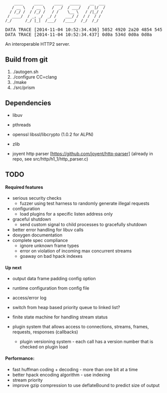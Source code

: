         ____     ____     ____   _____    __  ___
       / __ \   / __ \   /  _/  / ___/   /  |/  /
      / /_/ /  / /_/ /   / /    \__ \   / /|_/ /
     / ____/  / _, _/  _/ /    ___/ /  / /  / /
    /_/      /_/ |_|  /___/   /____/  /_/  /_/



<pre>
DATA TRACE [2014-11-04 10:52:34.436] 5052 4920 2a20 4854 5450 2f32 2e30 0d0a   <b>PRI</b> * HTTP/2.0..
DATA TRACE [2014-11-04 10:52:34.437] 0d0a 534d 0d0a 0d0a                       ..<b>SM</b>....
</pre>


An interoperable HTTP2 server.

## Build from git

1. ./autogen.sh
1. ./configure CC=clang
1. ./make
1. ./src/prism


## Dependencies

* libuv
* pthreads
* openssl libssl/libcrypto (1.0.2 for ALPN)
* zlib

* joyent http parser [https://github.com/joyent/http-parser] (already in repo, see src/http/h1_1/http_parser.c)

## TODO

#### Required features

* serious security checks
  * fuzzer using test harness to randomly generate illegal requests
* configuration
  * load plugins for a specific listen address only
* graceful shutdown
  * send custom signal to child processes to gracefully shutdown
* better error handling for libuv calls
* doxygen documentation
* complete spec compliance
  * ignore unknown frame types
  * error on violation of incoming max concurrent streams
  * goaway on bad hpack indexes

#### Up next

* output data frame padding config option
* runtime configuration from config file
* access/error log
* switch from heap based priority queue to linked list?

* finite state machine for handling stream status
* plugin system that allows access to connections, streams, frames, requests, responses (callbacks)
  * plugin versioning system - each call has a version number that is checked on plugin load

#### Performance:

* fast huffman coding + decoding - more than one bit at a time
* better hpack encoding algorithm - use indexing
* stream priority
* improve gzip compression to use deflateBound to predict size of output
